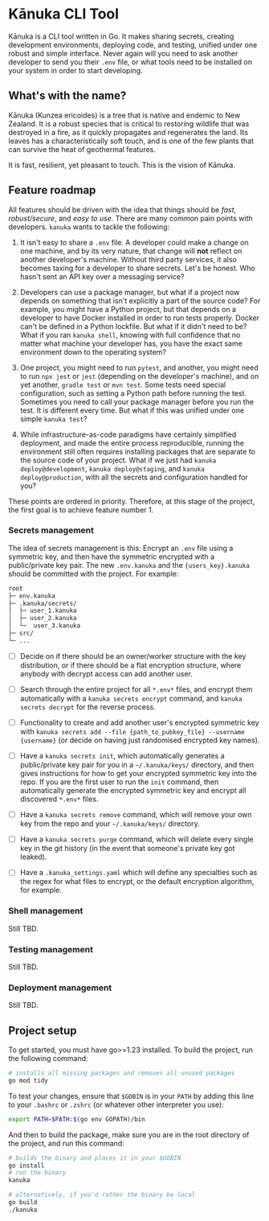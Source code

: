 # Kānuka CLI Tool

Kānuka is a CLI tool written in Go. It makes sharing secrets, creating
development environments, deploying code, and testing, unified under one robust
and simple interface. Never again will you need to ask another developer to
send you their `.env` file, or what tools need to be installed on your system
in order to start developing.

## What's with the name?

Kānuka (Kunzea ericoides) is a tree that is native and endemic to New Zealand.
It is a robust species that is critical to restoring wildlife that was
destroyed in a fire, as it quickly propagates and regenerates the land. Its
leaves has a characteristically soft touch, and is one of the few plants that
can survive the heat of geothermal features.

It is fast, resilient, yet pleasant to touch. This is the vision of Kānuka.

## Feature roadmap

All features should be driven with the idea that things should be _fast_,
_robust/secure_, and _easy to use_. There are many common pain points with
developers. `kanuka` wants to tackle the following:

1. It isn't easy to share a `.env` file. A developer could make a change on one
   machine, and by its very nature, that change will **not** reflect on another
   developer's machine. Without third party services, it also becomes taxing for a
   developer to share secrets. Let's be honest. Who hasn't sent an API key over a
   messaging service?

2. Developers can use a package manager, but what if a project now depends on
   something that isn't explicitly a part of the source code? For example, you
   might have a Python project, but that depends on a developer to have Docker
   installed in order to run tests properly. Docker can't be defined in a Python
   lockfile. But what if it didn't need to be? What if you ran `kanuka shell`,
   knowing with full confidence that no matter what machine your developer has,
   you have the exact same environment down to the operating system?

3. One project, you might need to run `pytest`, and another, you might need to
   run `npx jest` or `jest` (depending on the developer's machine), and on yet
   another, `gradle test` or `mvn test`. Some tests need special configuration,
   such as setting a Python path before running the test. Sometimes you need to
   call your package manager before you run the test. It is different every time.
   But what if this was unified under one simple `kanuka test`?

4. While infrastructure-as-code paradigms have certainly simplified deployment,
   and made the entire process reproducible, running the environment still
   often requires installing packages that are separate to the source code of your
   project. What if we just had `kanuka deploy@development`, `kanuka
deploy@staging`, and `kanuka deploy@production`, with all the secrets and
   configuration handled for you?

These points are ordered in priority. Therefore, at this stage of the project,
the first goal is to achieve feature number 1.

### Secrets management

The idea of secrets management is this: Encrypt an `.env` file using a
symmetric key, and then have the symmetric encrypted with a public/private key
pair. The new `.env.kanuka` and the `{users_key}.kanuka` should be committed with the
project. For example:

```bash
root
├─ env.kanuka
├─ .kanuka/secrets/
│  ├─ user_1.kanuka
│  ├─ user_2.kanuka
│  └─  user_3.kanuka
├─ src/
└─ ...
```

- [ ] Decide on if there should be an owner/worker structure with the key
      distribution, or if there should be a flat encryption structure, where anybody
      with decrypt access can add another user.

- [ ] Search through the entire project for all `*.env*` files, and encrypt
      them automatically with a `kanuka secrets encrypt` command, and `kanuka secrets
decrypt` for the reverse process.

- [ ] Functionality to create and add another user's encrypted symmetric key
      with `kanuka secrets add --file {path_to_pubkey_file} --username {username}`
      (or decide on having just randomised encrypted key names).

- [ ] Have a `kanuka secrets init`, which automatically generates a
      public/private key pair for you in a `~/.kanuka/keys/` directory, and then gives
      instructions for how to get your encrypted symmetric key into the repo. If you
      are the first user to run the `init` command, then automatically generate the
      encrypted symmetric key and encrypt all discovered `*.env*` files.

- [ ] Have a `kanuka secrets remove` command, which will remove your own key
      from the repo and your `~/.kanuka/keys/` directory.

- [ ] Have a `kanuka secrets purge` command, which will delete every single key
      in the git history (in the event that someone's private key got leaked).

- [ ] Have a `.kanuka_settings.yaml` which will define any specialties such as
      the regex for what files to encrypt, or the default encryption algorithm, for
      example.

### Shell management

Still TBD.

### Testing management

Still TBD.

### Deployment management

Still TBD.

## Project setup

To get started, you must have go>=1.23 installed. To build the project, run the
following command:

```bash
# installs all missing packages and removes all unused packages
go mod tidy
```

To test your changes, ensure that `$GOBIN` is in your `PATH` by adding this
line to your `.bashrc` or `.zshrc` (or whatever other interpreter you use):

```bash
export PATH=$PATH:$(go env GOPATH)/bin
```

And then to build the package, make sure you are in the root directory of the
project, and run this command:

```bash
# builds the binary and places it in your $GOBIN
go install
# run the binary
kanuka

# alternatively, if you'd rather the binary be local
go build
./kanuka
```
